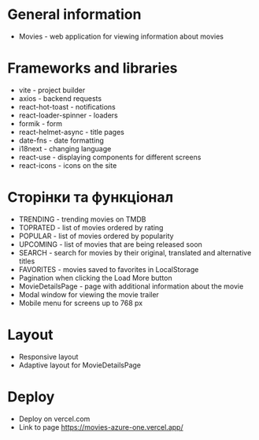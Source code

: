 # General information

- Movies - web application for viewing information about movies

# Frameworks and libraries

- vite - project builder
- axios - backend requests
- react-hot-toast - notifications
- react-loader-spinner - loaders
- formik - form
- react-helmet-async - title pages
- date-fns - date formatting
- i18next - changing language
- react-use - displaying components for different screens
- react-icons - icons on the site

# Сторінки та функціонал

- TRENDING - trending movies on TMDB
- TOPRATED - list of movies ordered by rating
- POPULAR - list of movies ordered by popularity
- UPCOMING - list of movies that are being released soon
- SEARCH - search for movies by their original, translated and alternative titles
- FAVORITES - movies saved to favorites in LocalStorage
- Pagination when clicking the Load More button
- MovieDetailsPage - page with additional information about the movie
- Modal window for viewing the movie trailer
- Mobile menu for screens up to 768 px

# Layout

- Responsive layout
- Adaptive layout for MovieDetailsPage

# Deploy

- Deploy on vercel.com
- Link to page https://movies-azure-one.vercel.app/
